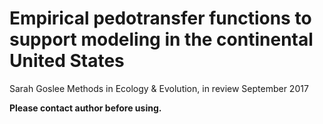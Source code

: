 # Empirical pedotransfer functions to support modeling in the continental United States

Sarah Goslee
Methods in Ecology & Evolution, in review
September 2017

**Please contact author before using.** 
